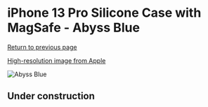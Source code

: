 # iPhone 13 Pro Silicone Case with MagSafe - Abyss Blue

[Return to previous page](/iphone_13)

[High-resolution image from Apple](https://store.storeimages.cdn-apple.com/8756/as-images.apple.com/is/MM2J3?wid=4500&hei=4500&fmt=png)

<div style="width: 500px"><img src="/everyphone/MM2J3.png" alt="Abyss Blue"></div>

## Under construction
